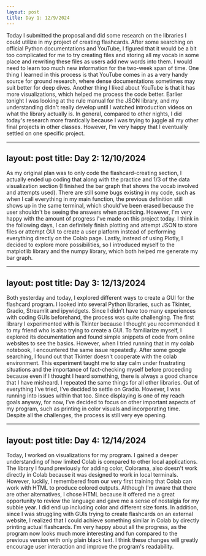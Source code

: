```yaml
---
layout: post
title: Day 1: 12/9/2024
---
```


Today I submitted the proposal and did some research on the libraries I could utilize in my project of creating flashcards. After some searching on official Python documentations and YouTube, I figured that it would be a bit too complicated for me to try creating files and storing all my vocab in some place and rewriting these files as users add new words into them. I would need to learn too much new information for the two-week span of time. One thing I learned in this process is that YouTube comes in as a very handy source for ground research, where dense documentations sometimes may suit better for deep dives. Another thing I liked about YouTube is that it has more visualizations, which helped me process the code better. Earlier tonight I was looking at the rule manual for the JSON library, and my understanding didn't really develop until I watched introduction videos on what the library actually is. In general, compared to other nights, I did today's research more frantically because I was trying to juggle all my other final projects in other classes. However, I'm very happy that I eventually settled on one specific project. 

---
layout: post
title: Day 2: 12/10/2024
---

As my original plan was to only code the flashcard-creating section, I actually ended up coding that along with the practice and 1/3 of the data visualization section (I finished the bar graph that shows the vocab involved and attempts used). There are still some bugs existing in my code, such as when I call everything in my main function, the previous definition still shows up in the same terminal, which should've been erased because the user shouldn't be seeing the answers when practicing. However, I'm very happy with the amount of progress I've made on this project today. I think in the following days, I can definitely finish plotting and attempt JSON to store files or attempt GUI to create a user platform instead of performing everything directly on the Colab page. Lastly, instead of using Plotly, I decided to explore more possibilities, so I introduced myself to the matplotlib library and the numpy library, which both helped me generate my bar graph.

---
layout: post
title: Day 3: 12/13/2024
---
Both yesterday and today, I explored different ways to create a GUI for the flashcard program. I looked into several Python libraries, such as Tkinter, Gradio, Streamlit and ipywidgets. Since I didn’t have too many experiences with coding GUIs beforehand, the process was quite challenging. The first library I experimented with is Tkinter because I thought you recommended it to my friend who is also trying to create a GUI. To familiarize myself, I explored its documentation and found simple snippets of code from online websites to see the basics. However, when I tried running that in my colab notebook, I encountered the same issue repeatedly. After some google searching, I found out that Tkinter doesn't cooperate with the colab environment. This experiment taught me to stay calm under frustrating situations and the importance of fact-checking myself before proceeding because even if I thought I heard something, there is always a good chance that I have misheard. I repeated the same things for all other libraries. Out of everything I’ve tried, I’ve decided to settle on Gradio. However, I was running into issues within that too. Since displaying is one of my reach goals anyway, for now, I’ve decided to focus on other important aspects of my program, such as printing in color visuals and incorporating time. Despite all the challenges, the process is still very eye opening.

---
layout: post
title: Day 4: 12/14/2024
---
Today, I worked on visualizations for my program. I gained a deeper understanding of how limited Colab is compared to other local applications. The library I found previously for adding color, Colorama, also doesn't work directly in Colab because it was designed to work in local terminals. However, luckily, I remembered from our very first training that Colab can work with HTML to produce colored outputs. Although I'm aware that there are other alternatives, I chose HTML because it offered me a great opportunity to review the language and gave me a sense of nostalgia for my subbie year. I did end up including color and different size fonts. In addition, since I was struggling with GUIs trying to create flashcards on an external website, I realized that I could achieve something similar in Colab by directly printing actual flashcards. I'm very happy about all the progress, as the program now looks much more interesting and fun compared to the previous version with only plain black text. I think these changes will greatly encourage user interaction and improve the program's readability. 
